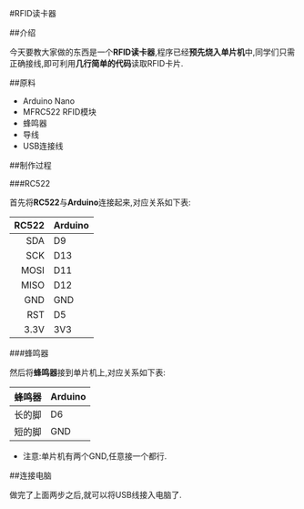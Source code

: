 #RFID读卡器

##介绍

今天要教大家做的东西是一个**RFID读卡器**,程序已经**预先烧入单片机**中,同学们只需正确接线,即可利用**几行简单的代码**读取RFID卡片.

##原料

* Arduino Nano
* MFRC522 RFID模块
* 蜂鸣器
* 导线
* USB连接线

##制作过程

###RC522

首先将**RC522**与**Arduino**连接起来,对应关系如下表:

| RC522 | Arduino |
|------:|:--------|
| SDA	| D9	|
| SCK	| D13	|
| MOSI	| D11	|
| MISO	| D12	|
| GND	| GND	|
| RST	| D5	|
| 3.3V	| 3V3	|

###蜂鸣器

然后将**蜂鸣器**接到单片机上,对应关系如下表:

| 蜂鸣器 | Arduino |
|------:|:--------|
| 长的脚	| D6	|
| 短的脚	| GND	|

* 注意:单片机有两个GND,任意接一个都行.

##连接电脑

做完了上面两步之后,就可以将USB线接入电脑了.